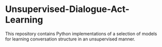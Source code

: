 # Unsupervised-Dialogue-Act-Learning
This repository contains Python implementations of a selection of models for learning conversation structure in an unsupervised manner.
